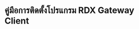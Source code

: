 คู่มือการติดตั้งโปรแกรม RDX Gateway Client
================


<!--stackedit_data:
eyJoaXN0b3J5IjpbMTMxOTM4MTMwOCwtMTY4NDMyNTEwMF19
-->